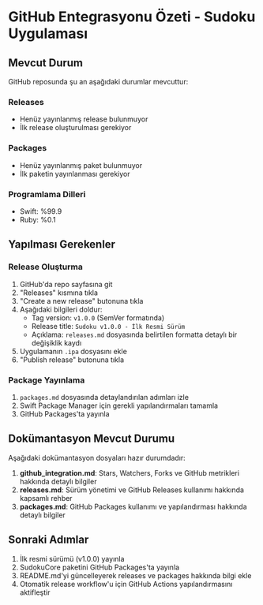 # GitHub Entegrasyonu Özeti - Sudoku Uygulaması

## Mevcut Durum

GitHub reposunda şu an aşağıdaki durumlar mevcuttur:

### Releases
- Henüz yayınlanmış release bulunmuyor
- İlk release oluşturulması gerekiyor

### Packages
- Henüz yayınlanmış paket bulunmuyor 
- İlk paketin yayınlanması gerekiyor

### Programlama Dilleri
- Swift: %99.9
- Ruby: %0.1

## Yapılması Gerekenler

### Release Oluşturma
1. GitHub'da repo sayfasına git
2. "Releases" kısmına tıkla
3. "Create a new release" butonuna tıkla
4. Aşağıdaki bilgileri doldur:
   - Tag version: `v1.0.0` (SemVer formatında)
   - Release title: `Sudoku v1.0.0 - İlk Resmi Sürüm`
   - Açıklama: `releases.md` dosyasında belirtilen formatta detaylı bir değişiklik kaydı
5. Uygulamanın `.ipa` dosyasını ekle
6. "Publish release" butonuna tıkla

### Package Yayınlama
1. `packages.md` dosyasında detaylandırılan adımları izle
2. Swift Package Manager için gerekli yapılandırmaları tamamla
3. GitHub Packages'ta yayınla

## Dokümantasyon Mevcut Durumu

Aşağıdaki dokümantasyon dosyaları hazır durumdadır:

1. **github_integration.md**: Stars, Watchers, Forks ve GitHub metrikleri hakkında detaylı bilgiler
2. **releases.md**: Sürüm yönetimi ve GitHub Releases kullanımı hakkında kapsamlı rehber
3. **packages.md**: GitHub Packages kullanımı ve yapılandırması hakkında detaylı bilgiler

## Sonraki Adımlar

1. İlk resmi sürümü (v1.0.0) yayınla
2. SudokuCore paketini GitHub Packages'ta yayınla
3. README.md'yi güncelleyerek releases ve packages hakkında bilgi ekle
4. Otomatik release workflow'u için GitHub Actions yapılandırmasını aktifleştir 